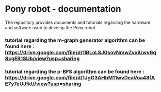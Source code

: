 # Pony robot - documentation

The repository provides documents and tutorials regarding the hardware and software used to develop the Pony robot.

### tutorial regarding the m-graph generator algorithm can be found here : https://drive.google.com/file/d/1lBLoL8J0sovNmwZvxiUwv6q8cgER1SUb/view?usp=sharing

### tutorial regarding the p-BFS algorithm can be found here : https://drive.google.com/file/d/1JgG3AHbM11wvDeaVoa48fAE7y7eUJfkU/view?usp=sharing
